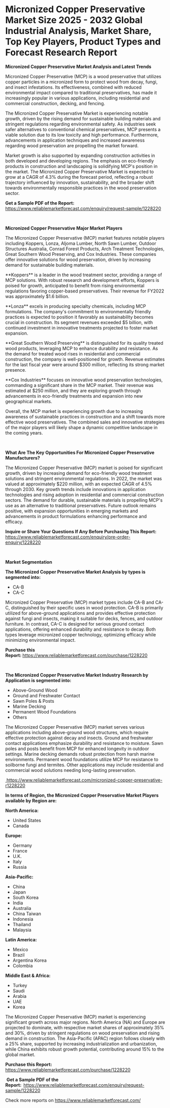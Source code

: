 <p><h1>Micronized Copper Preservative Market Size 2025 - 2032 Global Industrial Analysis, Market Share, Top Key Players, Product Types and Forecast Research Report</h1></p><p><strong>Micronized Copper Preservative Market Analysis and Latest Trends</strong></p>
<p><p>Micronized Copper Preservative (MCP) is a wood preservative that utilizes copper particles in a micronized form to protect wood from decay, fungi, and insect infestations. Its effectiveness, combined with reduced environmental impact compared to traditional preservatives, has made it increasingly popular in various applications, including residential and commercial construction, decking, and fencing.</p><p>The Micronized Copper Preservative Market is experiencing notable growth, driven by the rising demand for sustainable building materials and stringent regulations regarding environmental safety. As industries seek safer alternatives to conventional chemical preservatives, MCP presents a viable solution due to its low toxicity and high performance. Furthermore, advancements in application techniques and increased awareness regarding wood preservation are propelling the market forward.</p><p>Market growth is also supported by expanding construction activities in both developed and developing regions. The emphasis on eco-friendly products in construction and landscaping is solidifying MCP's position in the market. The Micronized Copper Preservative Market is expected to grow at a CAGR of 4.3% during the forecast period, reflecting a robust trajectory influenced by innovation, sustainability, and the broader shift towards environmentally responsible practices in the wood preservation sector.</p></p>
<p><strong>Get a Sample PDF of the Report:&nbsp;</strong> <a href="https://www.reliablemarketforecast.com/enquiry/request-sample/1228220?utm_campaign=2235&utm_medium=2&utm_source=Github&utm_content=ia&utm_term=03042025&utm_id=micronized-copper-preservative">https://www.reliablemarketforecast.com/enquiry/request-sample/1228220</a></p>
<p>&nbsp;</p>
<p><strong>Micronized Copper Preservative Major Market Players</strong></p>
<p><p>The Micronized Copper Preservative (MCP) market features notable players including Koppers, Lonza, Aljoma Lumber, North Sawn Lumber, Outdoor Structures Australia, Conrad Forest Products, Arch Treatment Technologies, Great Southern Wood Preserving, and Cox Industries. These companies offer innovative solutions for wood preservation, driven by increasing demand for sustainable building materials.</p><p>**Koppers** is a leader in the wood treatment sector, providing a range of MCP solutions. With robust research and development efforts, Koppers is poised for growth, anticipated to benefit from rising environmental regulations favoring copper-based preservatives. Their revenue for FY2022 was approximately $1.6 billion.</p><p>**Lonza** excels in producing specialty chemicals, including MCP formulations. The company's commitment to environmentally friendly practices is expected to position it favorably as sustainability becomes crucial in construction. Its segment revenues exceeded $5 billion, with continued investment in innovative treatments projected to foster market expansion.</p><p>**Great Southern Wood Preserving** is distinguished for its quality treated wood products, leveraging MCP to enhance durability and resistance. As the demand for treated wood rises in residential and commercial construction, the company is well-positioned for growth. Revenue estimates for the last fiscal year were around $300 million, reflecting its strong market presence.</p><p>**Cox Industries** focuses on innovative wood preservation technologies, commanding a significant share in the MCP market. Their revenue was estimated at $250 million, and they are exploring growth through advancements in eco-friendly treatments and expansion into new geographical markets.</p><p>Overall, the MCP market is experiencing growth due to increasing awareness of sustainable practices in construction and a shift towards more effective wood preservatives. The combined sales and innovative strategies of the major players will likely shape a dynamic competitive landscape in the coming years.</p></p>
<p>&nbsp;</p>
<p><strong>What Are The Key Opportunities For Micronized Copper Preservative Manufacturers?</strong></p>
<p><p>The Micronized Copper Preservative (MCP) market is poised for significant growth, driven by increasing demand for eco-friendly wood treatment solutions and stringent environmental regulations. In 2022, the market was valued at approximately $220 million, with an expected CAGR of 4.5% through 2030. Key growth trends include innovations in application technologies and rising adoption in residential and commercial construction sectors. The demand for durable, sustainable materials is propelling MCP's use as an alternative to traditional preservatives. Future outlook remains positive, with expansion opportunities in emerging markets and advancements in product formulations enhancing performance and efficacy.</p></p>
<p><strong>Inquire or Share Your Questions If Any Before Purchasing This Report:</strong> <a href="https://www.reliablemarketforecast.com/enquiry/pre-order-enquiry/1228220?utm_campaign=2235&utm_medium=2&utm_source=Github&utm_content=ia&utm_term=03042025&utm_id=micronized-copper-preservative">https://www.reliablemarketforecast.com/enquiry/pre-order-enquiry/1228220</a></p>
<p>&nbsp;</p>
<p><strong>Market Segmentation</strong></p>
<p><strong>The Micronized Copper Preservative Market Analysis by types is segmented into:</strong></p>
<p><ul><li>CA-B</li><li>CA-C</li></ul></p>
<p><p>Micronized Copper Preservative (MCP) market types include CA-B and CA-C, distinguished by their specific uses in wood protection. CA-B is primarily utilized for above-ground applications and provides effective protection against fungi and insects, making it suitable for decks, fences, and outdoor furniture. In contrast, CA-C is designed for serious ground contact applications, offering enhanced durability and resistance to decay. Both types leverage micronized copper technology, optimizing efficacy while minimizing environmental impact.</p></p>
<p><strong>Purchase this Report:&nbsp;</strong><a href="https://www.reliablemarketforecast.com/purchase/1228220?utm_campaign=2235&utm_medium=2&utm_source=Github&utm_content=ia&utm_term=03042025&utm_id=micronized-copper-preservative">https://www.reliablemarketforecast.com/purchase/1228220</a></p>
<p>&nbsp;</p>
<p><strong>The Micronized Copper Preservative Market Industry Research by Application is segmented into:</strong></p>
<p><ul><li>Above-Ground Wood</li><li>Ground and Freshwater Contact</li><li>Sawn Poles & Posts</li><li>Marine Decking</li><li>Permanent Wood Foundations</li><li>Others</li></ul></p>
<p><p>The Micronized Copper Preservative (MCP) market serves various applications including above-ground wood structures, which require effective protection against decay and insects. Ground and freshwater contact applications emphasize durability and resistance to moisture. Sawn poles and posts benefit from MCP for enhanced longevity in outdoor settings. Marine decking demands robust protection from harsh marine environments. Permanent wood foundations utilize MCP for resistance to soilborne fungi and termites. Other applications may include residential and commercial wood solutions needing long-lasting preservation.</p></p>
<p><a href="https://www.reliablemarketforecast.com/micronized-copper-preservative-r1228220?utm_campaign=2235&utm_medium=2&utm_source=Github&utm_content=ia&utm_term=03042025&utm_id=micronized-copper-preservative">&nbsp;https://www.reliablemarketforecast.com/micronized-copper-preservative-r1228220</a></p>
<p><strong>In terms of Region, the Micronized Copper Preservative Market Players available by Region are:</strong></p>
<p>
    <p> <strong> North America: </strong>
        <ul>
            <li>United States</li>
            <li>Canada</li>
        </ul>
        </p> 
    <p> <strong> Europe: </strong>
        <ul>
            <li>Germany</li>
            <li>France</li>
            <li>U.K.</li>
            <li>Italy</li>
            <li>Russia</li>
        </ul>
        </p> 
    <p> <strong> Asia-Pacific: </strong>
        <ul>
            <li>China</li>
            <li>Japan</li>
            <li>South Korea</li>
            <li>India</li>
            <li>Australia</li>
            <li>China Taiwan</li>
            <li>Indonesia</li>
            <li>Thailand</li>
            <li>Malaysia</li>
        </ul>
        </p> 
    <p> <strong> Latin America: </strong>
        <ul>
            <li>Mexico</li>
            <li>Brazil</li>
            <li>Argentina Korea</li>
            <li>Colombia</li>
        </ul>
        </p> 
    <p> <strong> Middle East & Africa: </strong>
        <ul>
            <li>Turkey</li>
            <li>Saudi</li>
            <li>Arabia</li>
            <li>UAE</li>
            <li>Korea</li>
        </ul>
    </p>
    </p>
<p><p>The Micronized Copper Preservative (MCP) market is experiencing significant growth across major regions. North America (NA) and Europe are projected to dominate, with respective market shares of approximately 35% and 30%, driven by stringent regulations on wood preservation and rising demand in construction. The Asia-Pacific (APAC) region follows closely with a 25% share, supported by increasing industrialization and urbanization, while China exhibits robust growth potential, contributing around 15% to the global market.</p></p>
<p><strong>Purchase this Report: </strong><a href="https://www.reliablemarketforecast.com/purchase/1228220?utm_campaign=2235&utm_medium=2&utm_source=Github&utm_content=ia&utm_term=03042025&utm_id=micronized-copper-preservative">https://www.reliablemarketforecast.com/purchase/1228220</a></p>
<p>&nbsp;<strong>Get a Sample PDF of the Report:&nbsp;&nbsp;</strong><a href="https://www.reliablemarketforecast.com/enquiry/request-sample/1228220?utm_campaign=2235&utm_medium=2&utm_source=Github&utm_content=ia&utm_term=03042025&utm_id=micronized-copper-preservative">https://www.reliablemarketforecast.com/enquiry/request-sample/1228220</a></p>
<p><strong></strong></p>
<p>Check more reports on <a href="https://www.reliablemarketforecast.com/?utm_campaign=2235&utm_medium=2&utm_source=Github&utm_content=ia&utm_term=03042025&utm_id=micronized-copper-preservative">https://www.reliablemarketforecast.com/</a></p>